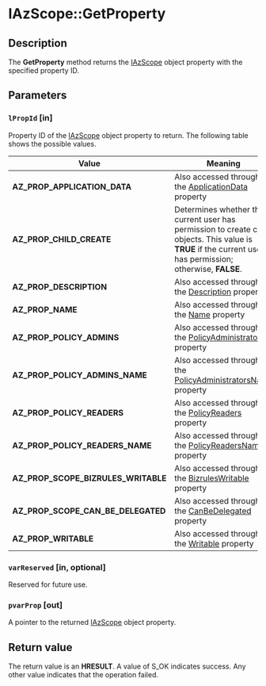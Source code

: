 # IAzScope::GetProperty

## Description

The **GetProperty** method returns the [IAzScope](https://learn.microsoft.com/windows/desktop/api/azroles/nn-azroles-iazscope) object property with the specified property ID.

## Parameters

### `lPropId` [in]

Property ID of the [IAzScope](https://learn.microsoft.com/windows/desktop/api/azroles/nn-azroles-iazscope) object property to return. The following table shows the possible values.

| Value | Meaning |
| --- | --- |
| **AZ_PROP_APPLICATION_DATA** | Also accessed through the [ApplicationData](https://learn.microsoft.com/windows/desktop/api/azroles/nf-azroles-iazscope-get_applicationdata) property |
| **AZ_PROP_CHILD_CREATE** | Determines whether the current user has permission to create child objects. This value is **TRUE** if the current user has permission; otherwise, **FALSE**. |
| **AZ_PROP_DESCRIPTION** | Also accessed through the [Description](https://learn.microsoft.com/windows/desktop/api/azroles/nf-azroles-iazscope-get_description) property |
| **AZ_PROP_NAME** | Also accessed through the [Name](https://learn.microsoft.com/windows/desktop/api/azroles/nf-azroles-iazscope-get_name) property |
| **AZ_PROP_POLICY_ADMINS** | Also accessed through the [PolicyAdministrators](https://learn.microsoft.com/windows/desktop/api/azroles/nf-azroles-iazscope-get_policyadministrators) property |
| **AZ_PROP_POLICY_ADMINS_NAME** | Also accessed through the [PolicyAdministratorsName](https://learn.microsoft.com/windows/desktop/api/azroles/nf-azroles-iazscope-get_policyadministratorsname) property |
| **AZ_PROP_POLICY_READERS** | Also accessed through the [PolicyReaders](https://learn.microsoft.com/windows/desktop/api/azroles/nf-azroles-iazscope-get_policyreaders) property |
| **AZ_PROP_POLICY_READERS_NAME** | Also accessed through the [PolicyReadersName](https://learn.microsoft.com/windows/desktop/api/azroles/nf-azroles-iazscope-get_policyreadersname) property |
| **AZ_PROP_SCOPE_BIZRULES_WRITABLE** | Also accessed through the [BizrulesWritable](https://learn.microsoft.com/windows/desktop/api/azroles/nf-azroles-iazscope-get_bizruleswritable) property |
| **AZ_PROP_SCOPE_CAN_BE_DELEGATED** | Also accessed through the [CanBeDelegated](https://learn.microsoft.com/windows/desktop/api/azroles/nf-azroles-iazscope-get_canbedelegated) property |
| **AZ_PROP_WRITABLE** | Also accessed through the [Writable](https://learn.microsoft.com/windows/desktop/api/azroles/nf-azroles-iazscope-get_writable) property |

### `varReserved` [in, optional]

Reserved for future use.

### `pvarProp` [out]

A pointer to the returned [IAzScope](https://learn.microsoft.com/windows/desktop/api/azroles/nn-azroles-iazscope) object property.

## Return value

The return value is an **HRESULT**. A value of S_OK indicates success. Any other value indicates that the operation failed.